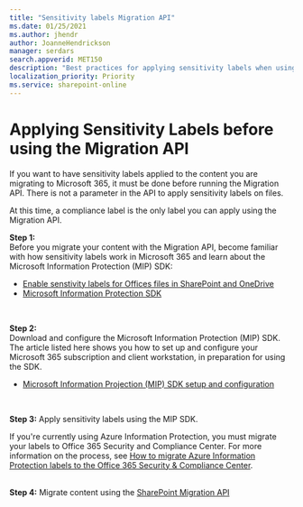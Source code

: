 ```yaml
---
title: "Sensitivity labels Migration API"
ms.date: 01/25/2021
ms.author: jhendr
author: JoanneHendrickson
manager: serdars
search.appverid: MET150
description: "Best practices for applying sensitivity labels when using the Migration API."
localization_priority: Priority
ms.service: sharepoint-online
---
```


# Applying Sensitivity Labels before using the Migration API

If you want to have sensitivity labels applied to the content you are migrating to Microsoft 365, it must be done before running the Migration API. There is not a parameter in the API to apply sensitivity labels on files.

At this time, a compliance label is the only label you can apply using the Migration API.

**Step 1:**  
Before you migrate your content with the Migration API, become familiar with how sensitivity labels work in Microsoft 365 and learn about the Microsoft Information Protection (MIP) SDK:

- [Enable senstivity labels for Offices files in SharePoint and OneDrive](https://docs.microsoft.com/en-us/microsoft-365/compliance/sensitivity-labels-sharepoint-onedrive-files?view=o365-worldwide)
- [Microsoft Information Protection SDK](https://docs.microsoft.com/information-protection/develop/overview)
<br>

**Step 2:**  
Download and configure the Microsoft Information Protection (MIP) SDK. The article listed here shows you how to set up and configure your Microsoft 365 subscription and client workstation, in preparation for using the SDK.

- [Microsoft Information Projection (MIP) SDK setup and configuration](https://docs.microsoft.com/en-us/information-protection/develop/setup-configure-mip) 
<br>

**Step 3:** 
Apply sensitivity labels using the MIP SDK. 
 
If you're currently using Azure Information Protection, you must migrate your labels to Office 365 Security and Compliance Center. For more information on the process, see [How to migrate Azure Information Protection labels to the Office 365 Security & Compliance Center](https://docs.microsoft.com/azure/information-protection/configure-policy-migrate-labels).  
</br>

**Step 4:** Migrate content using the [SharePoint Migration API](https://docs.microsoft.com/sharepoint/dev/apis/migration-api-overview)
